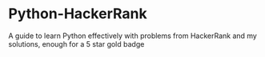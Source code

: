 # Python-HackerRank
A guide to learn Python effectively with problems from HackerRank and my solutions, enough for a 5 star gold badge
